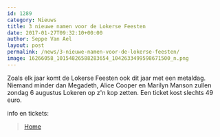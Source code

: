 ```yaml
---
id: 1289
category: Nieuws
title: 3 nieuwe namen voor de Lokerse Feesten
date: 2017-01-27T09:32:10+00:00
author: Seppe Van Ael
layout: post
permalink: /news/3-nieuwe-namen-voor-de-lokerse-feesten/
image: 16266058_10154826588283654_1042633499598671500_n.png
---
```

Zoals elk jaar komt de Lokerse Feesten ook dit jaar met een metaldag. Niemand minder dan Megadeth, Alice Cooper en Marilyn Manson zullen zondag 6 augustus Lokeren op z'n kop zetten. Een ticket kost slechts 49 euro.

info en tickets:

<blockquote data-secret="na3smhCUkL" class="wp-embedded-content">
  <p>
    <a href="http://www.lokersefeesten.be/">Home</a>
  </p>
</blockquote>